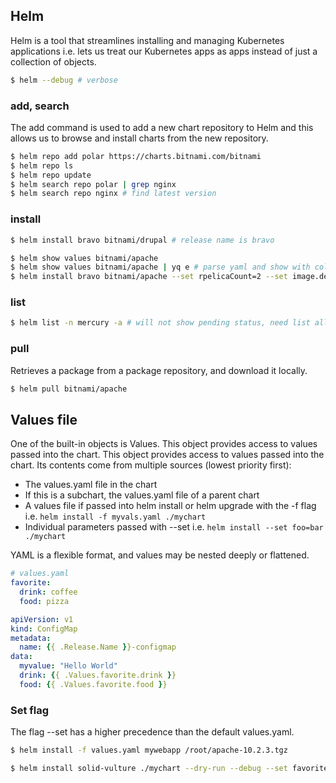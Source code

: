 ## Helm

Helm is a tool that streamlines installing and managing Kubernetes applications i.e. lets us treat our Kubernetes apps as apps instead of just a collection of objects.

```sh
$ helm --debug # verbose
```

### add, search

The add command is used to add a new chart repository to Helm and this allows us to browse and install charts from the new repository.

```sh
$ helm repo add polar https://charts.bitnami.com/bitnami
$ helm repo ls
$ helm repo update
$ helm search repo polar | grep nginx
$ helm search repo nginx # find latest version
```

### install

```sh
$ helm install bravo bitnami/drupal # release name is bravo

$ helm show values bitnami/apache
$ helm show values bitnami/apache | yq e # parse yaml and show with colors
$ helm install bravo bitnami/apache --set rpelicaCount=2 --set image.debug=true # adding values
```

### list

```sh
$ helm list -n mercury -a # will not show pending status, need list all
```

### pull

Retrieves a package from a package repository, and download it locally.

```sh
$ helm pull bitnami/apache
```

## Values file

One of the built-in objects is Values. This object provides access to values passed into the chart. This object provides access to values passed into the chart. Its contents come from multiple sources (lowest priority first):

- The values.yaml file in the chart
- If this is a subchart, the values.yaml file of a parent chart
- A values file if passed into helm install or helm upgrade with the -f flag i.e. `helm install -f myvals.yaml ./mychart`
- Individual parameters passed with --set i.e. `helm install --set foo=bar ./mychart`

YAML is a flexible format, and values may be nested deeply or flattened.

```yaml
# values.yaml
favorite:
  drink: coffee
  food: pizza
```

```yaml
apiVersion: v1
kind: ConfigMap
metadata:
  name: {{ .Release.Name }}-configmap
data:
  myvalue: "Hello World"
  drink: {{ .Values.favorite.drink }}
  food: {{ .Values.favorite.food }}
```

### Set flag

The flag --set has a higher precedence than the default values.yaml.

```sh
$ helm install -f values.yaml mywebapp /root/apache-10.2.3.tgz

$ helm install solid-vulture ./mychart --dry-run --debug --set favoriteDrink=slurm --set aws.subnets={subnet-123456,subnet-654321}
```
